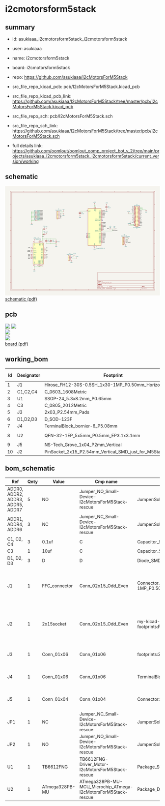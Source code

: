 # i2cmotorsform5stack
 
## summary 
* id: asukiaaa_i2cmotorsform5stack_i2cmotorsform5stack
* user: asukiaaa
* name: i2cmotorsform5stack
* board: i2cmotorsform5stack
* repo: https://github.com/asukiaaa/I2cMotorsForM5Stack
* src_file_repo_kicad_pcb: pcb/I2cMotorsForM5Stack.kicad_pcb
* src_file_repo_kicad_pcb_link: https://github.com/asukiaaa/I2cMotorsForM5Stack/tree/master/pcb/I2cMotorsForM5Stack.kicad_pcb


* src_file_repo_sch: pcb/I2cMotorsForM5Stack.sch
* src_file_repo_sch_link: https://github.com/asukiaaa/I2cMotorsForM5Stack/tree/master/pcb/I2cMotorsForM5Stack.sch
* full details link: https://github.com/oomlout/oomlout_oomp_project_bot_v_2/tree/main/projects/asukiaaa_i2cmotorsform5stack_i2cmotorsform5stack/current_version/working  

## schematic  
![](working_schematic_600.png)  
[schematic (pdf)](working_schematic.pdf) 






















## pcb  
![](working_3d_600.png) 
![](working_3d_front_600.png)  
![](working_3d_back_600.png)  
![](working_600.png)  
[board (pdf)](working.pdf)  

## working_bom
| Id | Designator | Footprint | Quantity | Designation | Supplier and ref |  | None | 
| --- | --- | --- | --- | --- | --- | --- | --- | 
| 1 | J1 | Hirose_FH12-30S-0.5SH_1x30-1MP_P0.50mm_Horizontal | 1 | FFC_connector |  |  | [''] | 
| 2 | C1,C2,C4 | C_0603_1608Metric | 3 | 0.1uf |  |  | [''] | 
| 3 | U1 | SSOP-24_5.3x8.2mm_P0.65mm | 1 | TB6612FNG |  |  | [''] | 
| 4 | C3 | C_0805_2012Metric | 1 | 10uf |  |  | [''] | 
| 5 | J3 | 2x03_P2.54mm_Pads | 1 | Conn_01x06 |  |  | [''] | 
| 6 | D1,D2,D3 | D_SOD-123F | 3 | D |  |  | [''] | 
| 7 | J4 | TerminalBlock_bornier-6_P5.08mm | 1 | Conn_01x06 |  |  | [''] | 
| 8 | U2 | QFN-32-1EP_5x5mm_P0.5mm_EP3.1x3.1mm | 1 | ATmega328PB-MU |  |  | [''] | 
| 9 | J5 | NS-Tech_Grove_1x04_P2mm_Vertical | 1 | Conn_01x04 |  |  | [''] | 
| 10 | J2 | PinSocket_2x15_P2.54mm_Vertical_SMD_just_for_M5Stack_bottom | 1 | 2x15socket |  |  | [''] | 


## bom_schematic
| Ref | Qnty | Value | Cmp name | Footprint | Description | Vendor | DNP | 
| --- | --- | --- | --- | --- | --- | --- | --- | 
| ADDR0, ADDR2, ADDR3, ADDR5, ADDR7 | 5 | NO | Jumper_NO_Small-Device-I2cMotorsForM5Stack-rescue | Jumper:SolderJumper-2_P1.3mm_Open_RoundedPad1.0x1.5mm |  |  |  | 
| ADDR1, ADDR4, ADDR6 | 3 | NC | Jumper_NC_Small-Device-I2cMotorsForM5Stack-rescue | Jumper:SolderJumper-2_P1.3mm_Bridged_RoundedPad1.0x1.5mm |  |  |  | 
| C1, C2, C4 | 3 | 0.1uf | C | Capacitor_SMD:C_0603_1608Metric | Unpolarized capacitor |  |  | 
| C3 | 1 | 10uf | C | Capacitor_SMD:C_0805_2012Metric | Unpolarized capacitor |  |  | 
| D1, D2, D3 | 3 | D | D | Diode_SMD:D_SOD-123F | Diode |  |  | 
| J1 | 1 | FFC_connector | Conn_02x15_Odd_Even | Connector_FFC-FPC:Hirose_FH12-30S-0.5SH_1x30-1MP_P0.50mm_Horizontal | Generic connector, double row, 02x15, odd/even pin numbering scheme (row 1 odd numbers, row 2 even numbers), script generated (kicad-library-utils/schlib/autogen/connector/) |  |  | 
| J2 | 1 | 2x15socket | Conn_02x15_Odd_Even | my-kicad-footprints:PinSocket_2x15_P2.54mm_Vertical_SMD_just_for_M5Stack_bottom | Generic connector, double row, 02x15, odd/even pin numbering scheme (row 1 odd numbers, row 2 even numbers), script generated (kicad-library-utils/schlib/autogen/connector/) |  |  | 
| J3 | 1 | Conn_01x06 | Conn_01x06 | footprints:2x03_P2.54mm_Pads | Generic connector, single row, 01x06, script generated (kicad-library-utils/schlib/autogen/connector/) |  |  | 
| J4 | 1 | Conn_01x06 | Conn_01x06 | TerminalBlock:TerminalBlock_bornier-6_P5.08mm | Generic connector, single row, 01x06, script generated (kicad-library-utils/schlib/autogen/connector/) |  |  | 
| J5 | 1 | Conn_01x04 | Conn_01x04 | Connector:NS-Tech_Grove_1x04_P2mm_Vertical | Generic connector, single row, 01x04, script generated (kicad-library-utils/schlib/autogen/connector/) |  |  | 
| JP1 | 1 | NC | Jumper_NC_Small-Device-I2cMotorsForM5Stack-rescue | Jumper:SolderJumper-2_P1.3mm_Bridged_RoundedPad1.0x1.5mm |  |  |  | 
| JP2 | 1 | NO | Jumper_NO_Small-Device-I2cMotorsForM5Stack-rescue | Jumper:SolderJumper-2_P1.3mm_Open_RoundedPad1.0x1.5mm |  |  |  | 
| U1 | 1 | TB6612FNG | TB6612FNG-Driver_Motor-I2cMotorsForM5Stack-rescue | Package_SO:SSOP-24_5.3x8.2mm_P0.65mm |  |  |  | 
| U2 | 1 | ATmega328PB-MU | ATmega328PB-MU-MCU_Microchip_ATmega-I2cMotorsForM5Stack-rescue | Package_DFN_QFN:QFN-32-1EP_5x5mm_P0.5mm_EP3.1x3.1mm |  |  |  | 



